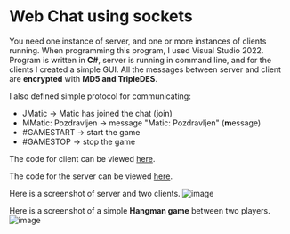 # Web Chat using sockets
You need one instance of server, and one or more instances of clients running. When programming this program, I used Visual Studio 2022. Program is written in **C#**, server is running in command line, and for the clients I created a simple GUI. All the messages between server and client are **encrypted** with **MD5 and TripleDES**.

I also defined simple protocol for communicating:
  - JMatic -> Matic has joined the chat (**j**oin)
  - MMatic: Pozdravljen -> message "Matic: Pozdravljen" (**m**essage)
  - #GAMESTART -> start the game
  - #GAMESTOP -> stop the game

The code for client can be viewed [here](https://github.com/mlukee/web-chat/blob/main/TCPSockets/Odjemalec/Form1.cs).

The code for the server can be viewed [here](https://github.com/mlukee/web-chat/blob/main/TCPSockets/Streznik/Streznik.cs).

Here is a screenshot of server and two clients.
![image](https://github.com/mlukee/web-chat/assets/31586745/12a72820-ba4c-4992-86ec-a633d4343c0f)

Here is a screenshot of a simple **Hangman game** between two players.
![image](https://github.com/mlukee/web-chat/assets/31586745/efcc2710-ead0-4893-9ca9-38d5a3d7a479)

